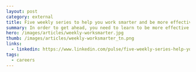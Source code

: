 ```yaml
---
layout: post
category: external
title: Five weekly series to help you work smarter and be more effective in your career
summary: In order to get ahead, you need to learn to be more effective at work. Every week, these great authors give you quick, 10 minute tips to help you train your staff, understand business finance, learn to develop and manage yourself, build better work relationships and learn marketing tips to make your promotion efforts more effective.
hero: /images/articles/weekly-worksmarter.jpg
thumb: /images/articles/weekly-worksmarter_tn.png
links:
  - linkedin: https://www.linkedin.com/pulse/five-weekly-series-help-you-work-smarter-more-your-ray-villalobos/
tags:
  - careers
---
```

